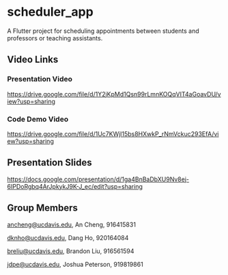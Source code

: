 # scheduler_app

A Flutter project for scheduling appointments between students and professors or teaching assistants.

## Video Links

### Presentation Video

https://drive.google.com/file/d/1Y2jKpMd1Qsn99rLmnKOQqVIT4aGoavDU/view?usp=sharing

### Code Demo Video

https://drive.google.com/file/d/1Uc7KWjl15bs8HXwkP_rNmVckuc293EfA/view?usp=sharing

## Presentation Slides

https://docs.google.com/presentation/d/1ga4BnBaDbXU9Nv8ej-6IPDoRgbq4ArJpkykJ9K-J_ec/edit?usp=sharing

## Group Members

ancheng@ucdavis.edu, An Cheng, 916415831

dknho@ucdavis.edu, Dang Ho, 920164084

breliu@ucdavis.edu, Brandon Liu, 916561594

jdpe@ucdavis.edu, Joshua Peterson, 919819861
